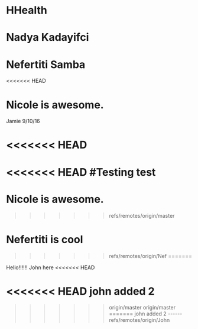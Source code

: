 # HHealth

# Nadya Kadayifci
# Nefertiti Samba
<<<<<<< HEAD
# Nicole is awesome.
Jamie 9/10/16

<<<<<<< HEAD
=======
<<<<<<< HEAD
#Testing
test
=======
# Nicole is awesome.
>>>>>>> refs/remotes/origin/master
# Nefertiti is cool
>>>>>>> refs/remotes/origin/Nef
=======


Hello!!!!!!
John here
<<<<<<< HEAD

<<<<<<< HEAD
john added 2
=======
>>>>>>> origin/master
>>>>>>> origin/master
=======
john added 2 ------
>>>>>>> refs/remotes/origin/John
